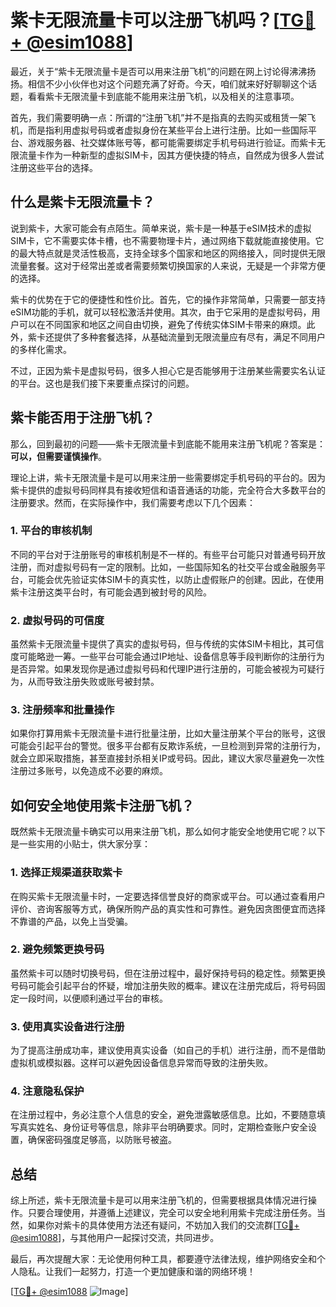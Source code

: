 # 紫卡无限流量卡可以注册飞机吗？[[TG💪+ @esim1088](https://t.me/s/esim1088)]

最近，关于“紫卡无限流量卡是否可以用来注册飞机”的问题在网上讨论得沸沸扬扬。相信不少小伙伴也对这个问题充满了好奇。今天，咱们就来好好聊聊这个话题，看看紫卡无限流量卡到底能不能用来注册飞机，以及相关的注意事项。

首先，我们需要明确一点：所谓的“注册飞机”并不是指真的去购买或租赁一架飞机，而是指利用虚拟号码或者虚拟身份在某些平台上进行注册。比如一些国际平台、游戏服务器、社交媒体账号等，都可能需要绑定手机号码进行验证。而紫卡无限流量卡作为一种新型的虚拟SIM卡，因其方便快捷的特点，自然成为很多人尝试注册这些平台的选择。

## 什么是紫卡无限流量卡？

说到紫卡，大家可能会有点陌生。简单来说，紫卡是一种基于eSIM技术的虚拟SIM卡，它不需要实体卡槽，也不需要物理卡片，通过网络下载就能直接使用。它的最大特点就是灵活性极高，支持全球多个国家和地区的网络接入，同时提供无限流量套餐。这对于经常出差或者需要频繁切换国家的人来说，无疑是一个非常方便的选择。

紫卡的优势在于它的便捷性和性价比。首先，它的操作非常简单，只需要一部支持eSIM功能的手机，就可以轻松激活并使用。其次，由于它采用的是虚拟号码，用户可以在不同国家和地区之间自由切换，避免了传统实体SIM卡带来的麻烦。此外，紫卡还提供了多种套餐选择，从基础流量到无限流量应有尽有，满足不同用户的多样化需求。

不过，正因为紫卡是虚拟号码，很多人担心它是否能够用于注册某些需要实名认证的平台。这也是我们接下来要重点探讨的问题。

## 紫卡能否用于注册飞机？

那么，回到最初的问题——紫卡无限流量卡到底能不能用来注册飞机呢？答案是：**可以，但需要谨慎操作**。

理论上讲，紫卡无限流量卡是可以用来注册一些需要绑定手机号码的平台的。因为紫卡提供的虚拟号码同样具有接收短信和语音通话的功能，完全符合大多数平台的注册要求。然而，在实际操作中，我们需要考虑以下几个因素：

### 1. 平台的审核机制

不同的平台对于注册账号的审核机制是不一样的。有些平台可能只对普通号码开放注册，而对虚拟号码有一定的限制。比如，一些国际知名的社交平台或金融服务平台，可能会优先验证实体SIM卡的真实性，以防止虚假账户的创建。因此，在使用紫卡注册这类平台时，有可能会遇到被封号的风险。

### 2. 虚拟号码的可信度

虽然紫卡无限流量卡提供了真实的虚拟号码，但与传统的实体SIM卡相比，其可信度可能略逊一筹。一些平台可能会通过IP地址、设备信息等手段判断你的注册行为是否异常。如果发现你是通过虚拟号码和代理IP进行注册的，可能会被视为可疑行为，从而导致注册失败或账号被封禁。

### 3. 注册频率和批量操作

如果你打算用紫卡无限流量卡进行批量注册，比如大量注册某个平台的账号，这很可能会引起平台的警觉。很多平台都有反欺诈系统，一旦检测到异常的注册行为，就会立即采取措施，甚至直接封杀相关IP或号码。因此，建议大家尽量避免一次性注册过多账号，以免造成不必要的麻烦。

## 如何安全地使用紫卡注册飞机？

既然紫卡无限流量卡确实可以用来注册飞机，那么如何才能安全地使用它呢？以下是一些实用的小贴士，供大家分享：

### 1. 选择正规渠道获取紫卡

在购买紫卡无限流量卡时，一定要选择信誉良好的商家或平台。可以通过查看用户评价、咨询客服等方式，确保所购产品的真实性和可靠性。避免因贪图便宜而选择不靠谱的产品，以免上当受骗。

### 2. 避免频繁更换号码

虽然紫卡可以随时切换号码，但在注册过程中，最好保持号码的稳定性。频繁更换号码可能会引起平台的怀疑，增加注册失败的概率。建议在注册完成后，将号码固定一段时间，以便顺利通过平台的审核。

### 3. 使用真实设备进行注册

为了提高注册成功率，建议使用真实设备（如自己的手机）进行注册，而不是借助虚拟机或模拟器。这样可以避免因设备信息异常而导致的注册失败。

### 4. 注意隐私保护

在注册过程中，务必注意个人信息的安全，避免泄露敏感信息。比如，不要随意填写真实姓名、身份证号等信息，除非平台明确要求。同时，定期检查账户安全设置，确保密码强度足够高，以防账号被盗。

## 总结

综上所述，紫卡无限流量卡是可以用来注册飞机的，但需要根据具体情况进行操作。只要合理使用，并遵循上述建议，完全可以安全地利用紫卡完成注册任务。当然，如果你对紫卡的具体使用方法还有疑问，不妨加入我们的交流群[[TG💪+ @esim1088](https://t.me/s/esim1088)]，与其他用户一起探讨交流，共同进步。

最后，再次提醒大家：无论使用何种工具，都要遵守法律法规，维护网络安全和个人隐私。让我们一起努力，打造一个更加健康和谐的网络环境！

[[TG💪+ @esim1088](https://t.me/s/esim1088) ![Image](https://i.postimg.cc/4NQfJmqS/Snipaste-2025-05-13-00-14-12.png)]